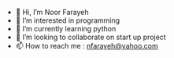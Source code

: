 - 👋 Hi, I’m Noor Farayeh 
- 👀 I’m interested in programming  
- 🌱 I’m currently learning python
- 💞️ I’m looking to collaborate on start up project
- 📫 How to reach me : nfarayeh@yahoo.com

<!---
Farayeh/Farayeh is a ✨ special ✨ repository because its `README.md` (this file) appears on your GitHub profile.
You can click the Preview link to take a look at your changes.
--->
